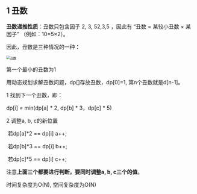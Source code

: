 ## 1 丑数

**丑数递推性质**：丑数只包含因子 2, 3, 52,3,5 ，因此有 “丑数 = 某较小丑数 × 某因子” （例如：10=5×2）。

因此，丑数是三种情况的一种：

<img src="D:\DataFiles\Learn\Github\PlayDataStruction\算法学习\pics\一些数学性质\丑数-1590633965354.png" alt="丑数" style="zoom:60%;" />

第一个最小的丑数为1

用动态规划求解丑数问题，dp[]存放丑数，dp[0]=1, 第n个丑数就是d[n-1]。

1 找到下一个丑数，即：

dp[i] = min(dp[a] * 2, dp[b] * 3，dp[c] * 5)

2 调整a, b, c的新位置

​	若dp[a]*2 == dp[i]   a++;

​	若dp[b]*3 == dp[i]   b++;

​	若dp[c]*5 == dp[i]	c++;

注意**上面三个都要进行判断，要同时调整a, b, c三个的值**。

时间复杂度为O(N), 空间复杂度为O(N)

